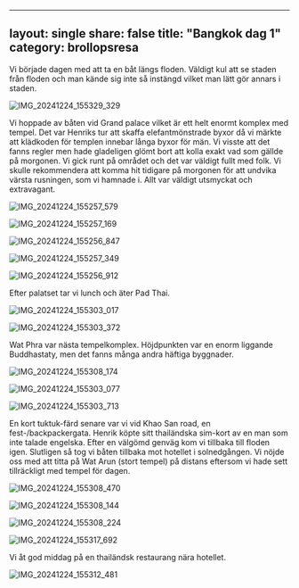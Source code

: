
---
layout: single
share: false
title: "Bangkok dag 1"
category: brollopsresa
---

Vi började dagen med att ta en båt längs floden. Väldigt kul att se staden från floden och man kände sig inte så instängd vilket man lätt gör annars i staden.

![IMG_20241224_155329_329](https://github.com/user-attachments/assets/2b9aebcb-f6f1-4908-b372-baa6aadeece2)


Vi hoppade av båten vid Grand palace vilket är ett helt enormt komplex med tempel. Det var Henriks tur att skaffa elefantmönstrade byxor då vi märkte att klädkoden för templen innebar långa byxor för män. Vi visste att det fanns regler men hade gladeligen glömt bort att kolla exakt vad som gällde på morgonen. Vi gick runt på området och det var väldigt fullt med folk. Vi skulle rekommendera att komma hit tidigare på morgonen för att undvika värsta rusningen, som vi hamnade i. Allt var väldigt utsmyckat och extravagant.

![IMG_20241224_155257_579](https://github.com/user-attachments/assets/2da5b43c-d95f-46b7-905d-d59197406201)

![IMG_20241224_155257_169](https://github.com/user-attachments/assets/5b187892-a9e6-4209-a31c-4b98e09773ac)

![IMG_20241224_155256_847](https://github.com/user-attachments/assets/95bec290-f764-4fdd-84e1-084fb6acf5b9)

![IMG_20241224_155257_349](https://github.com/user-attachments/assets/7bb4f5a5-6e29-4dd4-9a8b-e565e3493148)

![IMG_20241224_155256_912](https://github.com/user-attachments/assets/5e39e058-e33d-435f-b535-d0960288a540)


Efter palatset tar vi lunch och äter Pad Thai. 

![IMG_20241224_155303_017](https://github.com/user-attachments/assets/3017fe47-f19c-4d15-b4f2-7231a291162c)

![IMG_20241224_155303_372](https://github.com/user-attachments/assets/3b5a12f3-448e-4000-943e-6df0d6e6b6ab)


Wat Phra var nästa tempelkomplex. Höjdpunkten var en enorm liggande Buddhastaty, men det fanns många andra häftiga byggnader.

![IMG_20241224_155308_174](https://github.com/user-attachments/assets/4cb000f7-f5f0-43d1-9686-d803f2848c8c)


![IMG_20241224_155303_077](https://github.com/user-attachments/assets/e3ce875c-ad08-4389-a1f7-ec12b7a8ef0d)


![IMG_20241224_155303_713](https://github.com/user-attachments/assets/d0fa511e-e340-4c30-aa40-b4653d2ee8e5)


En kort tuktuk-färd senare var vi vid Khao San road,
en fest-/backpackergata. Henrik köpte sitt thailändska
sim-kort av en man som inte talade engelska. Efter
en välgömd genväg kom vi tillbaka till floden igen.
Slutligen så tog vi båten tillbaka mot hotellet i solnedgången.
Vi nöjde oss med att titta på Wat Arun (stort tempel) på distans eftersom vi hade 
sett tillräckligt med tempel för dagen.

![IMG_20241224_155308_470](https://github.com/user-attachments/assets/dc396673-c57d-454f-b00a-bab3bb950c23)

![IMG_20241224_155308_144](https://github.com/user-attachments/assets/2c7c12cc-d900-48a4-8ea3-2ee392ccafdd)

![IMG_20241224_155308_224](https://github.com/user-attachments/assets/15bdb342-4239-4986-9320-c3fb05f6b2a0)


![IMG_20241224_155317_692](https://github.com/user-attachments/assets/cf7b4c83-0b25-41e2-b040-00f763963cfa)


Vi åt god middag på en thailändsk restaurang nära hotellet.

![IMG_20241224_155312_481](https://github.com/user-attachments/assets/3b65e653-b014-4cb6-ab7c-b3eba2f1ba0b)
